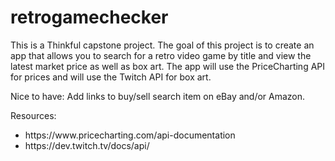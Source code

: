 # retrogamechecker

This is a Thinkful capstone project. The goal of this project is to create an app that allows you to search for a retro video game by title and view the latest market price as well as box art. The app will use the PriceCharting API for prices and will use the Twitch API for box art.

Nice to have:
Add links to buy/sell search item on eBay and/or Amazon.

Resources:
<ul>
  <li>https://www.pricecharting.com/api-documentation</li>
  <li>https://dev.twitch.tv/docs/api/</li>
</ul>
